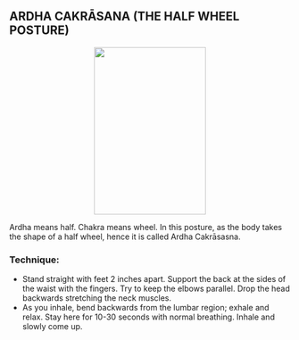 ## ARDHA CAKRĀSANA (THE HALF WHEEL POSTURE)


<p align="center">
<img src="https://user-images.githubusercontent.com/5484470/116777962-a0280080-aa6f-11eb-856d-08682851e65a.png" width="200" height="300">
</p>

Ardha means half. Chakra means wheel. In this posture, as the body takes the shape of a half wheel, hence it is called Ardha Cakrāsasna.

### Technique:

* Stand straight with feet 2 inches apart. Support the back at the sides of the waist with the fingers. Try to keep the elbows parallel. Drop the head backwards stretching the neck muscles.
* As you inhale, bend backwards from the lumbar region; exhale and relax. Stay here for 10-30 seconds with normal breathing. Inhale and slowly come up.

